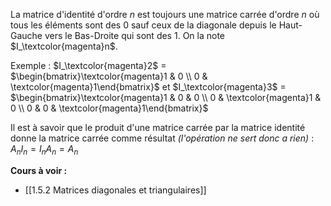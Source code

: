
La matrice d'identité d'ordre $n$ est toujours une matrice carrée d'ordre $n$ où tous les éléments sont des $0$ sauf ceux de la diagonale depuis le Haut-Gauche vers le Bas-Droite qui sont des $1$.
On la note $I_\textcolor{magenta}n$.

Exemple : $I_\textcolor{magenta}2$ = $\begin{bmatrix}\textcolor{magenta}1 & 0 \\ 0 & \textcolor{magenta}1\end{bmatrix}$ et $I_\textcolor{magenta}3$ = $\begin{bmatrix}\textcolor{magenta}1 & 0 & 0 \\ 0 & \textcolor{magenta}1 & 0 \\ 0 & 0 & \textcolor{magenta}1\end{bmatrix}$

Il est à savoir que le produit d'une matrice carrée par la matrice identité donne la matrice carrée comme résultat *(l'opération ne sert donc a rien)* : $A_nI_n = I_nA_n = A_n$ 

**Cours à voir :**
- [[1.5.2 Matrices diagonales et triangulaires]]